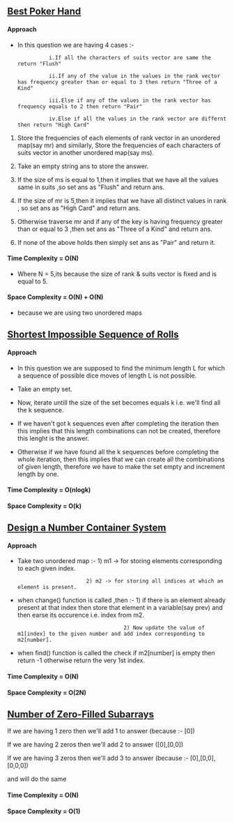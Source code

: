 
## [Best Poker Hand](https://leetcode.com/problems/best-poker-hand/)

#### Approach

- In this question we are having 4 cases :-
                
                i.If all the characters of suits vector are same the return "Flush"
                
                ii.If any of the value in the values in the rank vector has frequency greater than or equal to 3 then return "Three of a Kind"
                
                iii.Else if any of the values in the rank vector has frequency equals to 2 then return "Pair"
                
                iv.Else if all the values in the rank vector are differnt then return "High Card"

1. Store the frequencies of each elements of rank vector in an unordered map(say mr) and similarly, Store the frequencies of each characters of suits vector in another unordered map(say ms).

2. Take an empty string ans to store the answer.

3. If the size of ms is equal to 1,then it implies that we have all the values same in suits ,so set ans as "Flush" and return ans.

4. If the size of mr is 5,then it implies that we have all distinct values in rank , so set ans as "High Card" and return ans.

5. Otherwise traverse mr and if any of the key is having frequency greater than or equal to 3 ,then set ans as "Three of a Kind" and return ans.

6. If none of the above holds then simply set ans as "Pair" and return it.


#### Time Complexity = O(N)

- Where N = 5,its because the size of rank & suits vector is fixed and is equal to 5.

#### Space Complexity = O(N) + O(N)

- because we are using two unordered maps



## [Shortest Impossible Sequence of Rolls](https://leetcode.com/problems/shortest-impossible-sequence-of-rolls/)

#### Approach

- In this question we are supposed to find the minimum length L for which a sequence of possible dice moves of length L is not possible. 

- Take an empty set.

- Now, iterate untill the size of the set becomes equals k i.e. we'll find all the k sequence.

- If we haven't got k sequences even after completing the iteration then this implies that this length combinations can not be created, therefore this lenght is the answer.

- Otherwise if we have found all the k sequences before completing the whole iteration, then this implies that we can create all the combinations of given length, therefore we have to make the set empty and increment length by one.

#### Time Complexity = O(nlogk)

#### Space Complexity = O(k)


## [Design a Number Container System](https://leetcode.com/problems/design-a-number-container-system/)

#### Approach

- Take two unordered map :- 1) m1 -> for storing elements corresponding to each given index.

                            2) m2 -> for storing all indices at which an element is present.

- when change() function is called ,then :- 1) if there is an element already present at that index then store that element in a variable(say prev)
                                        and then earse its occurence i.e. index from m2.

                                        2) Now update the value of m1[index] to the given number and add index corresponding to m2[number].

- when find() function is called the check if m2[number] is empty then return -1 otherwise return the very 1st index.


#### Time Complexity = O(N)

#### Space Complexity = O(2N)

## [Number of Zero-Filled Subarrays](https://leetcode.com/problems/number-of-zero-filled-subarrays/)

If we are having 1 zero then we'll add 1 to answer (because :- [0])

If we are having 2 zeros then we'll add 2 to answer ([0],[0,0])

If we are having 3 zeros then we'll add 3 to answer (because :- [0],[0,0],[0,0,0])

and will do the same

#### Time Complexity = O(N)

#### Space Complexity = O(1)
